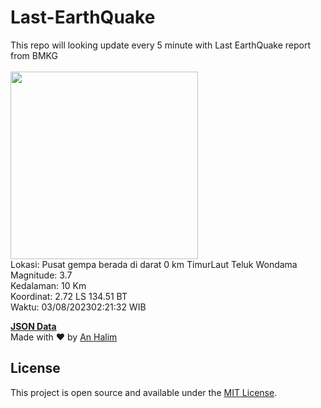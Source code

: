 # Last-EarthQuake
This repo will looking update every 5 minute with Last EarthQuake report from BMKG
<br>
<br>
<img src="https://static.bmkg.go.id/20230803022132.mmi.jpg" width="300"/>
<br>
Lokasi: Pusat gempa berada di darat 0 km TimurLaut Teluk Wondama <br>
Magnitude: 3.7 <br>
Kedalaman: 10 Km <br>
Koordinat: 2.72 LS 134.51 BT <br>
Waktu: 03/08/202302:21:32 WIB <br>

<a href="./data/data.json">**JSON Data**</a>
<br>
Made with ❤️ by <a href="https://github.com/an-halim">An Halim</a>
## License

This project is open source and available under the [MIT License](LICENSE).
